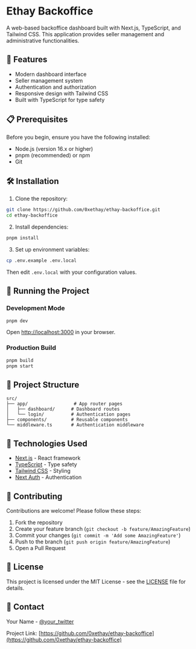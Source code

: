 # Ethay Backoffice

A web-based backoffice dashboard built with Next.js, TypeScript, and Tailwind CSS. This application provides seller management and administrative functionalities.

## 🚀 Features

- Modern dashboard interface
- Seller management system
- Authentication and authorization
- Responsive design with Tailwind CSS
- Built with TypeScript for type safety

## 📋 Prerequisites

Before you begin, ensure you have the following installed:
- Node.js (version 16.x or higher)
- pnpm (recommended) or npm
- Git

## 🛠️ Installation

1. Clone the repository:
```bash
git clone https://github.com/0xethay/ethay-backoffice.git
cd ethay-backoffice
```

2. Install dependencies:
```bash
pnpm install
```

3. Set up environment variables:
```bash
cp .env.example .env.local
```
Then edit `.env.local` with your configuration values.

## 🚀 Running the Project

### Development Mode
```bash
pnpm dev
```
Open [http://localhost:3000](http://localhost:3000) in your browser.

### Production Build
```bash
pnpm build
pnpm start
```

## 📁 Project Structure

```
src/
├── app/                 # App router pages
│   ├── dashboard/      # Dashboard routes
│   └── login/          # Authentication pages
├── components/         # Reusable components
└── middleware.ts       # Authentication middleware
```

## 🔧 Technologies Used

- [Next.js](https://nextjs.org/) - React framework
- [TypeScript](https://www.typescriptlang.org/) - Type safety
- [Tailwind CSS](https://tailwindcss.com/) - Styling
- [Next Auth](https://next-auth.js.org/) - Authentication

## 🤝 Contributing

Contributions are welcome! Please follow these steps:

1. Fork the repository
2. Create your feature branch (`git checkout -b feature/AmazingFeature`)
3. Commit your changes (`git commit -m 'Add some AmazingFeature'`)
4. Push to the branch (`git push origin feature/AmazingFeature`)
5. Open a Pull Request

## 📝 License

This project is licensed under the MIT License - see the [LICENSE](LICENSE) file for details.

## 📧 Contact

Your Name - [@your_twitter](https://twitter.com/your_twitter)

Project Link: [https://github.com/0xethay/ethay-backoffice](https://github.com/0xethay/ethay-backoffice)
